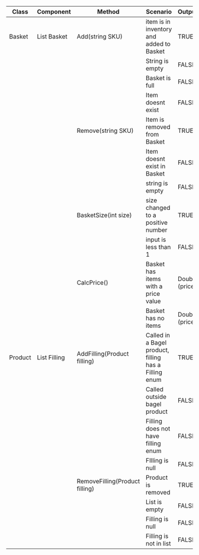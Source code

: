 | Class   | Component              | Method                         | Scenario                                              | Output         |
|---------|------------------------|--------------------------------|-------------------------------------------------------|----------------|
| Basket  | List <Product> Basket  | Add(string SKU)                | item is in inventory and added to Basket              | TRUE           |
|         |                        |                                | String is empty                                       | FALSE          |
|         |                        |                                | Basket is full                                        | FALSE          |
|         |                        |                                | Item doesnt exist                                     | FALSE          |
|         |                        | Remove(string SKU)             | Item is removed from Basket                           | TRUE           |
|         |                        |                                | Item doesnt exist in Basket                           | FALSE          |
|         |                        |                                | string is empty                                       | FALSE          |
|         |                        | BasketSize(int size)           | size changed to a positive number                     | TRUE           |
|         |                        |                                | input is less than 1                                  | FALSE          |
|         |                        | CalcPrice()                    | Basket has items with a price value                   | Double (price) |
|         |                        |                                | Basket has no items                                   | Double (price) |
| Product | List <Product> Filling | AddFilling(Product filling)    | Called in a Bagel product, filling has a Filling enum | TRUE           |
|         |                        |                                | Called outside bagel product                          | FALSE          |
|         |                        |                                | Filling does not have filling enum                    | FALSE          |
|         |                        |                                | FIlling is null                                       | FALSE          |
|         |                        | RemoveFilling(Product filling) | Product is removed                                    | TRUE           |
|         |                        |                                | List is empty                                         | FALSE          |
|         |                        |                                | Filling is null                                       | FALSE          |
|         |                        |                                | Filling is not in list                                | FALSE          |
